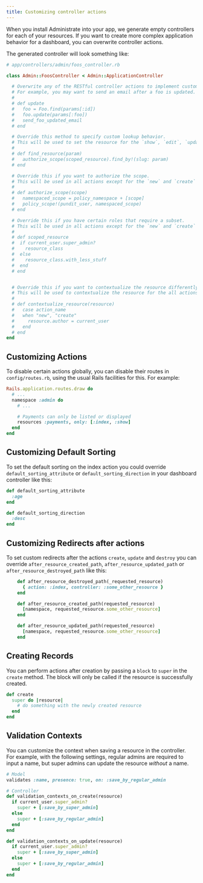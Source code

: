 ```yaml
---
title: Customizing controller actions
---
```


When you install Administrate into your app,
we generate empty controllers for each of your resources.
If you want to create more complex application behavior for a dashboard,
you can overwrite controller actions.

The generated controller will look something like:

```ruby
# app/controllers/admin/foos_controller.rb

class Admin::FoosController < Admin::ApplicationController

  # Overwrite any of the RESTful controller actions to implement custom behavior
  # For example, you may want to send an email after a foo is updated.
  #
  # def update
  #   foo = Foo.find(params[:id])
  #   foo.update(params[:foo])
  #   send_foo_updated_email
  # end

  # Override this method to specify custom lookup behavior.
  # This will be used to set the resource for the `show`, `edit`, `update` and `destroy` actions.
  #
  # def find_resource(param)
  #   authorize_scope(scoped_resource).find_by!(slug: param)
  # end

  # Override this if you want to authorize the scope.
  # This will be used in all actions except for the `new` and `create` actions.
  #
  # def authorize_scope(scope)
  #   namespaced_scope = policy_namespace + [scope]
  #   policy_scope!(pundit_user, namespaced_scope)
  # end

  # Override this if you have certain roles that require a subset.
  # This will be used in all actions except for the `new` and `create` actions
  #
  # def scoped_resource
  #  if current_user.super_admin?
  #    resource_class
  #  else
  #    resource_class.with_less_stuff
  #  end
  # end


  # Override this if you want to contextualize the resource differently.
  # This will be used to contextualize the resource for the all actions without `index`.
  #
  # def contextualize_resource(resource)
  #   case action_name
  #   when "new", "create"
  #     resource.author = current_user
  #   end
  # end
end
```

## Customizing Actions

To disable certain actions globally, you can disable their
routes in `config/routes.rb`, using the usual Rails
facilities for this. For example:

```ruby
Rails.application.routes.draw do
  # ...
  namespace :admin do
    # ...

    # Payments can only be listed or displayed
    resources :payments, only: [:index, :show]
  end
end
```

## Customizing Default Sorting

To set the default sorting on the index action you could override `default_sorting_attribute` or `default_sorting_direction` in your dashboard controller like this:

```ruby
def default_sorting_attribute
  :age
end

def default_sorting_direction
  :desc
end
```

## Customizing Redirects after actions

To set custom redirects after the actions `create`, `update` and `destroy` you can override `after_resource_created_path`, `after_resource_updated_path` or `after_resource_destroyed_path` like this:

```ruby
    def after_resource_destroyed_path(_requested_resource)
      { action: :index, controller: :some_other_resource }
    end

    def after_resource_created_path(requested_resource)
      [namespace, requested_resource.some_other_resource]
    end

    def after_resource_updated_path(requested_resource)
      [namespace, requested_resource.some_other_resource]
    end
```

## Creating Records

You can perform actions after creation by passing a `block` to `super` in the
`create` method. The block will only be called if the resource is successfully
created.

```ruby
def create
  super do |resource|
    # do something with the newly created resource
  end
end
```

## Validation Contexts

You can customize the context when saving a resource in the controller.  
For example, with the following settings, regular admins are required to input a name, but super admins can update the resource *without* a name.

```ruby
# Model
validates :name, presence: true, on: :save_by_regular_admin

# Controller
def validation_contexts_on_create(resource)
  if current_user.super_admin?
    super + [:save_by_super_admin]
  else
    super + [:save_by_regular_admin]
  end
end

def validation_contexts_on_update(resource)
  if current_user.super_admin?
    super + [:save_by_super_admin]
  else
    super + [:save_by_regular_admin]
  end
end
```

